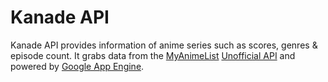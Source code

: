 Kanade API
==========

Kanade API provides information of anime series such as scores, genres & episode count. It grabs data from the [MyAnimeList](http://myanimelist.net/) [Unofficial API](http://mal-api.com/) and powered by [Google App Engine](http://code.google.com/appengine/).